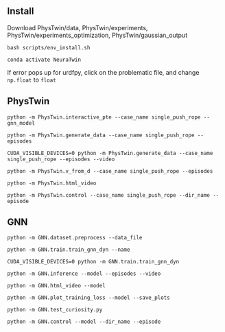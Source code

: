 ## Install
Download PhysTwin/data, PhysTwin/experiments, PhysTwin/experiments_optimization, PhysTwin/gaussian_output

```bash scripts/env_install.sh```

```conda activate NeuraTwin```

If error pops up for urdfpy, click on the problematic file, and change ```np.float``` to ```float```

## PhysTwin
```python -m PhysTwin.interactive_pte --case_name single_push_rope --gnn_model```

```python -m PhysTwin.generate_data --case_name single_push_rope --episodes```

```CUDA_VISIBLE_DEVICES=0 python -m PhysTwin.generate_data --case_name single_push_rope --episodes --video```

```python -m PhysTwin.v_from_d --case_name single_push_rope --episodes```

```python -m PhysTwin.html_video```

```python -m PhysTwin.control --case_name single_push_rope --dir_name --episode```

## GNN
```python -m GNN.dataset.preprocess --data_file```

```python -m GNN.train.train_gnn_dyn --name```

```CUDA_VISIBLE_DEVICES=0 python -m GNN.train.train_gnn_dyn```

```python -m GNN.inference --model --episodes --video```

```python -m GNN.html_video --model```

```python -m GNN.plot_training_loss --model --save_plots```

```python -m GNN.test_curiosity.py```

```python -m GNN.control --model --dir_name --episode```